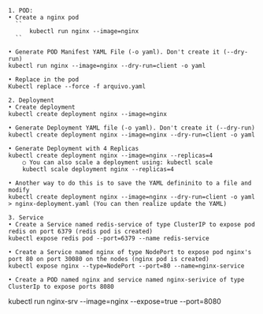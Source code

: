 	1. POD: 
	• Create a nginx pod
      ``
      	  kubectl run nginx --image=nginx
      ``    
	
	• Generate POD Manifest YAML File (-o yaml). Don't create it (--dry-run)
	kubectl run nginx --image=nginx --dry-run=client -o yaml
	
	• Replace in the pod
	Kubectl replace --force -f arquivo.yaml 
	
	2. Deployment
	• Create deployment
	kubectl create deployment nginx --image=nginx
	
	• Generate Deployment YAML file (-o yaml). Don't create it (--dry-run)
	kubectl create deployment nginx --image=nginx --dry-run=client -o yaml
	
	• Generate Deployment with 4 Replicas
	kubectl create deployment nginx --image=nginx --replicas=4
		○ You can also scale a deployment using: kubectl scale
		kubectl scale deployment nginx --replicas=4

	• Another way to do this is to save the YAML defininito to a file and modify
	kubectl create deployment nginx --image=nginx --dry-run=client -o yaml > nginx-deployment.yaml (You can then realize update the YAML)
	
	3. Service
	• Create a Service named redis-service of type ClusterIP to expose pod redis on port 6379 (redis pod is created)
	kubectl expose redis pod --port=6379 --name redis-service 
	
	• Create a Service named nginx of type NodePort to expose pod nginx's port 80 on port 30080 on the nodes (nginx pod is created)
	kubectl expose nginx --type=NodePort --port=80 --name=nginx-service
	
	• Create a POD named nginx and service named nginx-serivice of type ClusterIp to expose ports 8080
kubectl run nginx-srv --image=nginx --expose=true --port=8080